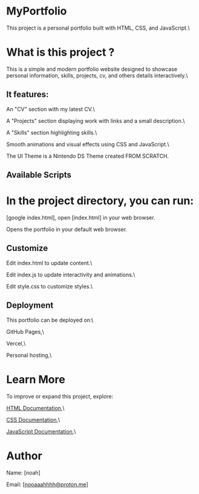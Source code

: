 # MyPortfolio

This project is a personal portfolio built with HTML, CSS, and JavaScript.\

# What is this project ?

This is a simple and modern portfolio website designed to showcase personal information, skills, projects, cv, and others details interactively.\


## It features:

An "CV" section with my latest CV.\

A "Projects" section displaying work with links and a small description.\

A "Skills" section highlighting skills.\

Smooth animations and visual effects using CSS and JavaScript.\

The UI Theme is a Nintendo DS Theme created FROM SCRATCH.


## Available Scripts

# In the project directory, you can run:

[google index.html], open [index.html] in your web browser.

Opens the portfolio in your default web browser.

## Customize

Edit index.html to update content.\

Edit index.js to update interactivity and animations.\

Edit style.css to customize styles.\

## Deployment

This portfolio can be deployed on:\

GitHub Pages,\

Vercel,\

Personal hosting,\

# Learn More

To improve or expand this project, explore:

[HTML Documentation](https://developer.mozilla.org/en-US/docs/Web/HTML),\

[CSS Documentation](https://developer.mozilla.org/fr/docs/Web/CSS),\

[JavaScript Documentation](https://developer.mozilla.org/en-US/docs/Web/JavaScript),\

# Author

Name: [noah]

Email: [nooaaahhhh@proton.me]